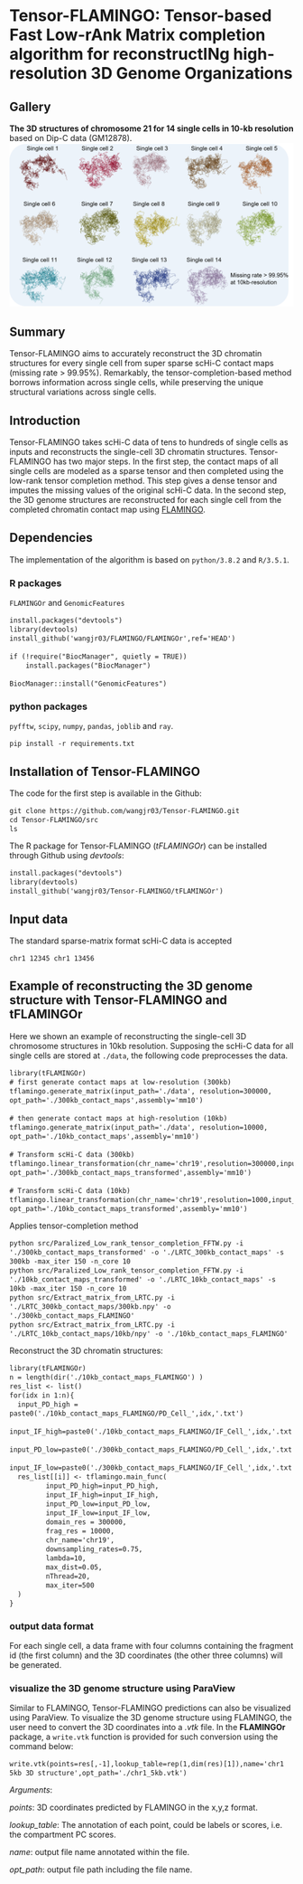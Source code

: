 # Tensor-FLAMINGO: **Tensor**-based **F**ast **L**ow-r**A**nk **M**atrix completion algorithm for reconstruct**IN**g high-resolution 3D **G**enome **O**rganizations
## Gallery
**The 3D structures of chromosome 21 for 14 single cells in 10-kb resolution** based on Dip-C data (GM12878).
![chr21_Dip-C](./predictions/images/chr21_Dip-C.png)

## Summary
Tensor-FLAMINGO aims to accurately reconstruct the 3D chromatin structures for every single cell from super sparse scHi-C contact maps (missing rate > 99.95%). Remarkably, the tensor-completion-based method borrows information across single cells, while preserving the unique structural variations across single cells.

## Introduction
Tensor-FLAMINGO takes scHi-C data of tens to hundreds of single cells as inputs and reconstructs the single-cell 3D chromatin structures. Tensor-FLAMINGO has two major steps. In the first step, the contact maps of all single cells are modeled as a sparse tensor and then completed using the low-rank tensor completion method. This step gives a dense tensor and imputes the missing values of the original scHi-C data. In the second step, the 3D genome structures are reconstructed for each single cell from the completed chromatin contact map using [FLAMINGO](https://github.com/wangjr03/FLAMINGO/).

## Dependencies
The implementation of the algorithm is based on `python/3.8.2` and `R/3.5.1`.

### R packages
`FLAMINGOr` and `GenomicFeatures` 

```
install.packages("devtools")
library(devtools)
install_github('wangjr03/FLAMINGO/FLAMINGOr',ref='HEAD')

if (!require("BiocManager", quietly = TRUE))
    install.packages("BiocManager")

BiocManager::install("GenomicFeatures")
```


### python packages
`pyfftw`, `scipy`, `numpy`, `pandas`, `joblib` and `ray`.

```
pip install -r requirements.txt
```

## Installation of Tensor-FLAMINGO
The code for the first step is available in the Github: <br>
```
git clone https://github.com/wangjr03/Tensor-FLAMINGO.git
cd Tensor-FLAMINGO/src
ls
```
The R package for Tensor-FLAMINGO (*tFLAMINGOr*) can be installed through Github using *devtools*:<br>
```
install.packages("devtools")
library(devtools)
install_github('wangjr03/Tensor-FLAMINGO/tFLAMINGOr')
```
## Input data
The standard sparse-matrix format scHi-C data is accepted
```
chr1 12345 chr1 13456
```
## Example of reconstructing the 3D genome structure with Tensor-FLAMINGO and tFLAMINGOr
Here we shown an example of reconstructing the single-cell 3D chromosome structures in 10kb resolution. Supposing the scHi-C data for all single cells are stored at `./data`, the following code preprocesses the data.
```
library(tFLAMINGOr)
# first generate contact maps at low-resolution (300kb)
tflamingo.generate_matrix(input_path='./data', resolution=300000, opt_path='./300kb_contact_maps',assembly='mm10')

# then generate contact maps at high-resolution (10kb)
tflamingo.generate_matrix(input_path='./data', resolution=10000, opt_path='./10kb_contact_maps',assembly='mm10')

# Transform scHi-C data (300kb)
tflamingo.linear_transformation(chr_name='chr19',resolution=300000,input_path='./300kb_contact_maps',  opt_path='./300kb_contact_maps_transformed',assembly='mm10')

# Transform scHi-C data (10kb)
tflamingo.linear_transformation(chr_name='chr19',resolution=1000,input_path='./10kb_contact_maps',  opt_path='./10kb_contact_maps_transformed',assembly='mm10')
```
Applies tensor-completion method
```
python src/Paralized_Low_rank_tensor_completion_FFTW.py -i './300kb_contact_maps_transformed' -o './LRTC_300kb_contact_maps' -s 300kb -max_iter 150 -n_core 10
python src/Paralized_Low_rank_tensor_completion_FFTW.py -i './10kb_contact_maps_transformed' -o './LRTC_10kb_contact_maps' -s 10kb -max_iter 150 -n_core 10
python src/Extract_matrix_from_LRTC.py -i './LRTC_300kb_contact_maps/300kb.npy' -o './300kb_contact_maps_FLAMINGO'
python src/Extract_matrix_from_LRTC.py -i './LRTC_10kb_contact_maps/10kb/npy' -o './10kb_contact_maps_FLAMINGO'
```
Reconstruct the 3D chromatin structures:
```
library(tFLAMINGOr)
n = length(dir('./10kb_contact_maps_FLAMINGO') )
res_list <- list()
for(idx in 1:n){
  input_PD_high = paste0('./10kb_contact_maps_FLAMINGO/PD_Cell_',idx,'.txt')
  input_IF_high=paste0('./10kb_contact_maps_FLAMINGO/IF_Cell_',idx,'.txt')
  input_PD_low=paste0('./300kb_contact_maps_FLAMINGO/PD_Cell_',idx,'.txt')
  input_IF_low=paste0('./300kb_contact_maps_FLAMINGO/IF_Cell_',idx,'.txt')
  res_list[[i]] <- tflamingo.main_func(
         input_PD_high=input_PD_high,
         input_IF_high=input_IF_high,
         input_PD_low=input_PD_low,
         input_IF_low=input_IF_low,
         domain_res = 300000,
         frag_res = 10000,
         chr_name='chr19',
         downsampling_rates=0.75,
         lambda=10,
         max_dist=0.05,
         nThread=20,
         max_iter=500
  )
}
```
### output data format
For each single cell, a data frame with four columns containing the fragment id (the first column) and the 3D coordinates (the other three columns) will be generated.

### visualize the 3D genome structure using ParaView
Similar to FLAMINGO, Tensor-FLAMINGO predictions can also be visualized using ParaView. To visualize the 3D genome structure using FLAMINGO, the user need to convert the 3D coordinates into a *.vtk* file. In the **FLAMINGOr** package, a `write.vtk` function is provided for such conversion using the command below:<br>
```
write.vtk(points=res[,-1],lookup_table=rep(1,dim(res)[1]),name='chr1 5kb 3D structure',opt_path='./chr1_5kb.vtk')
```
*Arguments*:<br>

*points*: 3D coordinates predicted by FLAMINGO in the x,y,z format. <br>

*lookup_table*: The annotation of each point, could be labels or scores, i.e. the compartment PC scores.<br>

*name*: output file name annotated within the file.<br>

*opt_path*: output file path including the file name. <br>
